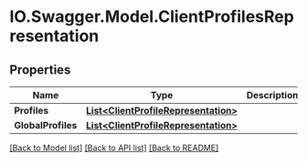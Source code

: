 # IO.Swagger.Model.ClientProfilesRepresentation
## Properties

Name | Type | Description | Notes
------------ | ------------- | ------------- | -------------
**Profiles** | [**List&lt;ClientProfileRepresentation&gt;**](ClientProfileRepresentation.md) |  | [optional] 
**GlobalProfiles** | [**List&lt;ClientProfileRepresentation&gt;**](ClientProfileRepresentation.md) |  | [optional] 

[[Back to Model list]](../README.md#documentation-for-models) [[Back to API list]](../README.md#documentation-for-api-endpoints) [[Back to README]](../README.md)

